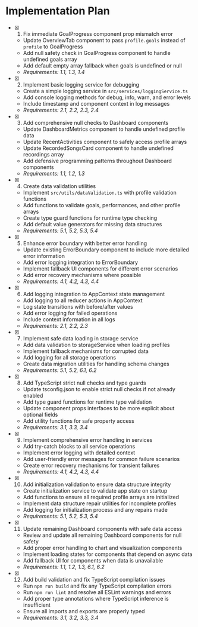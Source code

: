 # Implementation Plan

- [x] 1. Fix immediate GoalProgress component prop mismatch error


  - Update OverviewTab component to pass `profile.goals` instead of `profile` to GoalProgress
  - Add null safety check in GoalProgress component to handle undefined goals array
  - Add default empty array fallback when goals is undefined or null
  - _Requirements: 1.1, 1.3, 1.4_

- [x] 2. Implement basic logging service for debugging


  - Create a simple logging service in `src/services/loggingService.ts`
  - Add console logging methods for debug, info, warn, and error levels
  - Include timestamp and component context in log messages
  - _Requirements: 2.1, 2.2, 2.3, 2.4_

- [x] 3. Add comprehensive null checks to Dashboard components


  - Update DashboardMetrics component to handle undefined profile data
  - Update RecentActivities component to safely access profile arrays
  - Update RecordedSongsCard component to handle undefined recordings array
  - Add defensive programming patterns throughout Dashboard components
  - _Requirements: 1.1, 1.2, 1.3_

- [x] 4. Create data validation utilities


  - Implement `src/utils/dataValidation.ts` with profile validation functions
  - Add functions to validate goals, performances, and other profile arrays
  - Create type guard functions for runtime type checking
  - Add default value generators for missing data structures
  - _Requirements: 5.1, 5.2, 5.3, 5.4_

- [x] 5. Enhance error boundary with better error handling


  - Update existing ErrorBoundary component to include more detailed error information
  - Add error logging integration to ErrorBoundary
  - Implement fallback UI components for different error scenarios
  - Add error recovery mechanisms where possible
  - _Requirements: 4.1, 4.2, 4.3, 4.4_

- [x] 6. Add logging integration to AppContext state management


  - Add logging to all reducer actions in AppContext
  - Log state transitions with before/after values
  - Add error logging for failed operations
  - Include context information in all logs
  - _Requirements: 2.1, 2.2, 2.3_

- [x] 7. Implement safe data loading in storage service


  - Add data validation to storageService when loading profiles
  - Implement fallback mechanisms for corrupted data
  - Add logging for all storage operations
  - Create data migration utilities for handling schema changes
  - _Requirements: 5.1, 5.2, 6.1, 6.2_

- [x] 8. Add TypeScript strict null checks and type guards


  - Update tsconfig.json to enable strict null checks if not already enabled
  - Add type guard functions for runtime type validation
  - Update component props interfaces to be more explicit about optional fields
  - Add utility functions for safe property access
  - _Requirements: 3.1, 3.3, 3.4_

- [x] 9. Implement comprehensive error handling in services


  - Add try-catch blocks to all service operations
  - Implement error logging with detailed context
  - Add user-friendly error messages for common failure scenarios
  - Create error recovery mechanisms for transient failures
  - _Requirements: 4.1, 4.2, 4.3, 4.4_

- [x] 10. Add initialization validation to ensure data structure integrity


  - Create initialization service to validate app state on startup
  - Add functions to ensure all required profile arrays are initialized
  - Implement data structure repair utilities for incomplete profiles
  - Add logging for initialization process and any repairs made
  - _Requirements: 5.1, 5.2, 5.3, 5.4_

- [x] 11. Update remaining Dashboard components with safe data access


  - Review and update all remaining Dashboard components for null safety
  - Add proper error handling to chart and visualization components
  - Implement loading states for components that depend on async data
  - Add fallback UI for components when data is unavailable
  - _Requirements: 1.1, 1.2, 1.3, 6.1, 6.2_

- [x] 12. Add build validation and fix TypeScript compilation issues



  - Run `npm run build` and fix any TypeScript compilation errors
  - Run `npm run lint` and resolve all ESLint warnings and errors
  - Add proper type annotations where TypeScript inference is insufficient
  - Ensure all imports and exports are properly typed
  - _Requirements: 3.1, 3.2, 3.3, 3.4_